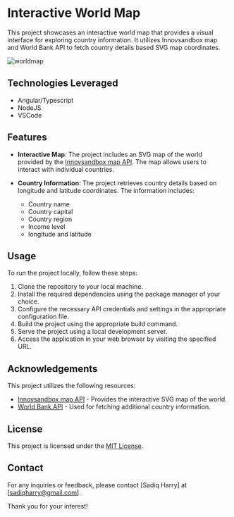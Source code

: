# Interactive World Map

This project showcases an interactive world map that provides a visual interface for exploring country information. It utilizes Innovsandbox map and World Bank API to fetch country details based SVG map coordinates.

![worldmap](https://github.com/SadiqHarry/Interactive_World_Map/assets/116308353/0d9f6f90-59bf-4cc5-8301-2653376c6d8e)

## Technologies Leveraged
- Angular/Typescript 
- NodeJS
- VSCode

## Features

- **Interactive Map**: The project includes an SVG map of the world provided by the [Innovsandbox map API](https://innovsandbox.space/map.html). The map allows users to interact with individual countries.

- **Country Information**: The project retrieves country details based on longitude and latitude coordinates. The information includes:
  - Country name
  - Country capital
  - Country region
  - Income level
  - longitude and latitude

## Usage

To run the project locally, follow these steps:

1. Clone the repository to your local machine.
2. Install the required dependencies using the package manager of your choice.
3. Configure the necessary API credentials and settings in the appropriate configuration file.
4. Build the project using the appropriate build command.
5. Serve the project using a local development server.
6. Access the application in your web browser by visiting the specified URL.

## Acknowledgements

This project utilizes the following resources:

- [Innovsandbox map API](https://innovsandbox.space/map.html) - Provides the interactive SVG map of the world.
- [World Bank API](https://data.worldbank.org/) - Used for fetching additional country information.

## License

This project is licensed under the [MIT License](LICENSE).

## Contact

For any inquiries or feedback, please contact [Sadiq Harry] at [sadiqharry@gmail.com].

Thank you for your interest!
